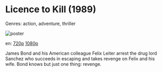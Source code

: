 # Licence to Kill (1989)

Genres: action, adventure, thriller

![poster](http://image.tmdb.org/t/p/w500/nqf7XIikhuADO4VPD0anbVowtDL.jpg)

en:
  [720p](magnet:?xt=urn:btih:414F321BC451C88821D6D69F4A5B992B7DAC20B0&tr=udp://glotorrents.pw:6969/announce&tr=udp://tracker.opentrackr.org:1337/announce&tr=udp://torrent.gresille.org:80/announce&tr=udp://tracker.openbittorrent.com:80&tr=udp://tracker.coppersurfer.tk:6969&tr=udp://tracker.leechers-paradise.org:6969&tr=udp://p4p.arenabg.ch:1337&tr=udp://tracker.internetwarriors.net:1337)
  [1080p](magnet:?xt=urn:btih:72E4EE1620FA5A417E5297BC5E7FFE9D872223AD&tr=udp://glotorrents.pw:6969/announce&tr=udp://tracker.opentrackr.org:1337/announce&tr=udp://torrent.gresille.org:80/announce&tr=udp://tracker.openbittorrent.com:80&tr=udp://tracker.coppersurfer.tk:6969&tr=udp://tracker.leechers-paradise.org:6969&tr=udp://p4p.arenabg.ch:1337&tr=udp://tracker.internetwarriors.net:1337)
  


James Bond and his American colleague Felix Leiter arrest the drug lord Sanchez who succeeds in escaping and takes revenge on Felix and his wife. Bond knows but just one thing: revenge.
